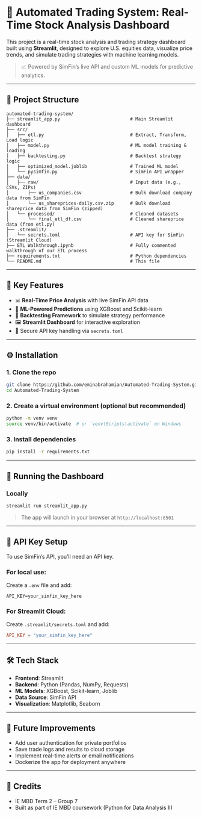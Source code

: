 
# 🚀 Automated Trading System: Real-Time Stock Analysis Dashboard

This project is a real-time stock analysis and trading strategy dashboard built using **Streamlit**, designed to explore U.S. equities data, visualize price trends, and simulate trading strategies with machine learning models.

> 📈 Powered by SimFin’s live API and custom ML models for predictive analytics.

---

## 📂 Project Structure

```
automated-trading-system/
├── streamlit_app.py                          # Main Streamlit dashboard
├── src/
│   ├── etl.py                                # Extract, Transform, Load logic
│   ├── model.py                              # ML model training & loading
│   ├── backtesting.py                        # Backtest strategy logic
│   ├── optimized_model.joblib                # Trained ML model
│   └── pysimfin.py                           # SimFin API wrapper
├── data/
│   ├── raw/                                  # Input data (e.g., CSVs, ZIPs)
│       ├── us_companies.csv                  # Bulk download company data from SimFin
│       └── us_shareprices-daily.csv.zip      # Bulk download shareprice data from SimFin (zipped)
│   └── processed/                            # Cleaned datasets
│       └── final_etl_df.csv                  # Cleaned shareprice data (from etl.py)
├── .streamlit/
│   └── secrets.toml                          # API key for SimFin (Streamlit Cloud)
├── ETL Walkthrough.ipynb                     # Fully commented walkthrough of our ETL process
├── requirements.txt                          # Python dependencies
└── README.md                                 # This file
```

---

## 🌟 Key Features

- 📊 **Real-Time Price Analysis** with live SimFin API data  
- 🧠 **ML-Powered Predictions** using XGBoost and Scikit-learn  
- 🧪 **Backtesting Framework** to simulate strategy performance  
- 🖼️ **Streamlit Dashboard** for interactive exploration  
- 🔐 Secure API key handling via `secrets.toml`

---

## ⚙️ Installation

### 1. Clone the repo
```bash
git clone https://github.com/eminabrahamian/Automated-Trading-System.git
cd Automated-Trading-System
```

### 2. Create a virtual environment (optional but recommended)
```bash
python -m venv venv
source venv/bin/activate  # or `venv\Scripts\activate` on Windows
```

### 3. Install dependencies
```bash
pip install -r requirements.txt
```

---

## 🚀 Running the Dashboard

### Locally
```bash
streamlit run streamlit_app.py
```

> The app will launch in your browser at `http://localhost:8501`

---

## 🔐 API Key Setup

To use SimFin’s API, you’ll need an API key.

### For local use:
Create a `.env` file and add:
```
API_KEY=your_simfin_key_here
```

### For Streamlit Cloud:
Create `.streamlit/secrets.toml` and add:
```toml
API_KEY = "your_simfin_key_here"
```

---

## 🛠️ Tech Stack

- **Frontend**: Streamlit  
- **Backend**: Python (Pandas, NumPy, Requests)  
- **ML Models**: XGBoost, Scikit-learn, Joblib  
- **Data Source**: SimFin API  
- **Visualization**: Matplotlib, Seaborn  

---

## 📌 Future Improvements

- Add user authentication for private portfolios  
- Save trade logs and results to cloud storage  
- Implement real-time alerts or email notifications  
- Dockerize the app for deployment anywhere

---

## 🤝 Credits
- IE MBD Term 2 – Group 7
- Built as part of IE MBD coursework (Python for Data Analysis II)
